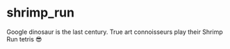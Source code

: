 # shrimp_run
Google dinosaur is the last century. True art connoisseurs play their Shrimp Run tetris 😎

